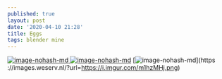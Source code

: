 ```yaml
---
published: true
layout: post
date: '2020-04-10 21:28'
title: Eggs
tags: blender mine 
---
```

[![image-nohash-md](https://images.weserv.nl/?url=https://i.imgur.com/N1jJkzql.png)
](https://images.weserv.nl/?url=https://i.imgur.com/N1jJkzq.png)
[![image-nohash-md](https://images.weserv.nl/?url=https://i.imgur.com/RDFgfDRl.png)](https://images.weserv.nl/?url=https://i.imgur.com/RDFgfDR.png)
[![image-nohash-md](https://images.weserv.nl/?url=https://i.imgur.com/m1hzMHjl.png)](https
://images.weserv.nl/?url=https://i.imgur.com/m1hzMHj.png)
